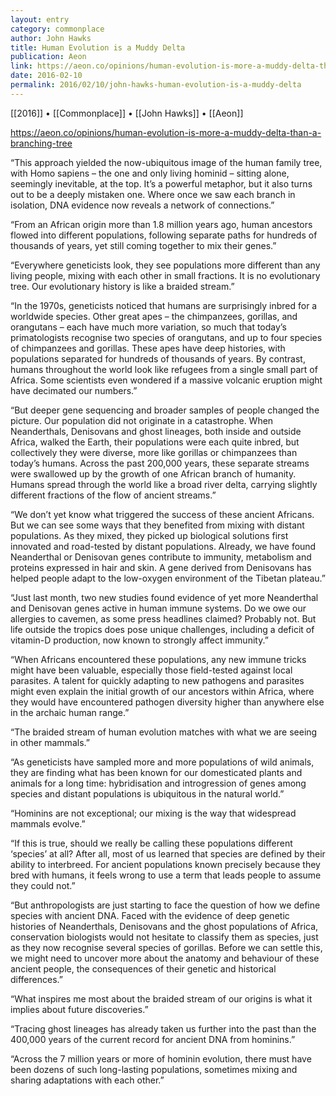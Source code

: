 ```yaml
---
layout: entry
category: commonplace
author: John Hawks
title: Human Evolution is a Muddy Delta
publication: Aeon
link: https://aeon.co/opinions/human-evolution-is-more-a-muddy-delta-than-a-branching-tree
date: 2016-02-10
permalink: 2016/02/10/john-hawks-human-evolution-is-a-muddy-delta
---
```


[[2016]] • [[Commonplace]] • [[John Hawks]] • [[Aeon]]

https://aeon.co/opinions/human-evolution-is-more-a-muddy-delta-than-a-branching-tree

“This approach yielded the now-ubiquitous image of the human family tree, with Homo sapiens – the one and only living hominid – sitting alone, seemingly inevitable, at the top. It’s a powerful metaphor, but it also turns out to be a deeply mistaken one. Where once we saw each branch in isolation, DNA evidence now reveals a network of connections.”

“From an African origin more than 1.8 million years ago, human ancestors flowed into different populations, following separate paths for hundreds of thousands of years, yet still coming together to mix their genes.”

“Everywhere geneticists look, they see populations more different than any living people, mixing with each other in small fractions. It is no evolutionary tree. Our evolutionary history is like a braided stream.”

“In the 1970s, geneticists noticed that humans are surprisingly inbred for a worldwide species. Other great apes – the chimpanzees, gorillas, and orangutans – each have much more variation, so much that today’s primatologists recognise two species of orangutans, and up to four species of chimpanzees and gorillas. These apes have deep histories, with populations separated for hundreds of thousands of years. By contrast, humans throughout the world look like refugees from a single small part of Africa. Some scientists even wondered if a massive volcanic eruption might have decimated our numbers.”

“But deeper gene sequencing and broader samples of people changed the picture. Our population did not originate in a catastrophe. When Neanderthals, Denisovans and ghost lineages, both inside and outside Africa, walked the Earth, their populations were each quite inbred, but collectively they were diverse, more like gorillas or chimpanzees than today’s humans. Across the past 200,000 years, these separate streams were swallowed up by the growth of one African branch of humanity. Humans spread through the world like a broad river delta, carrying slightly different fractions of the flow of ancient streams.”

“We don’t yet know what triggered the success of these ancient Africans. But we can see some ways that they benefited from mixing with distant populations. As they mixed, they picked up biological solutions first innovated and road-tested by distant populations. Already, we have found Neanderthal or Denisovan genes contribute to immunity, metabolism and proteins expressed in hair and skin. A gene derived from Denisovans has helped people adapt to the low-oxygen environment of the Tibetan plateau.”

“Just last month, two new studies found evidence of yet more Neanderthal and Denisovan genes active in human immune systems. Do we owe our allergies to cavemen, as some press headlines claimed? Probably not. But life outside the tropics does pose unique challenges, including a deficit of vitamin-D production, now known to strongly affect immunity.”

“When Africans encountered these populations, any new immune tricks might have been valuable, especially those field-tested against local parasites. A talent for quickly adapting to new pathogens and parasites might even explain the initial growth of our ancestors within Africa, where they would have encountered pathogen diversity higher than anywhere else in the archaic human range.”

“The braided stream of human evolution matches with what we are seeing in other mammals.”

“As geneticists have sampled more and more populations of wild animals, they are finding what has been known for our domesticated plants and animals for a long time: hybridisation and introgression of genes among species and distant populations is ubiquitous in the natural world.”

“Hominins are not exceptional; our mixing is the way that widespread mammals evolve.”

“If this is true, should we really be calling these populations different ‘species’ at all? After all, most of us learned that species are defined by their ability to interbreed. For ancient populations known precisely because they bred with humans, it feels wrong to use a term that leads people to assume they could not.”

“But anthropologists are just starting to face the question of how we define species with ancient DNA. Faced with the evidence of deep genetic histories of Neanderthals, Denisovans and the ghost populations of Africa, conservation biologists would not hesitate to classify them as species, just as they now recognise several species of gorillas. Before we can settle this, we might need to uncover more about the anatomy and behaviour of these ancient people, the consequences of their genetic and historical differences.”

“What inspires me most about the braided stream of our origins is what it implies about future discoveries.”

“Tracing ghost lineages has already taken us further into the past than the 400,000 years of the current record for ancient DNA from hominins.”

“Across the 7 million years or more of hominin evolution, there must have been dozens of such long-lasting populations, sometimes mixing and sharing adaptations with each other.”
